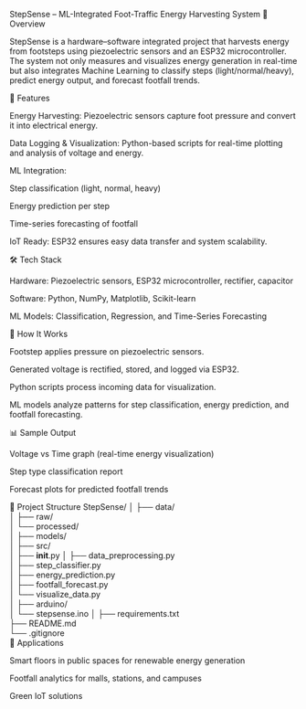 StepSense – ML-Integrated Foot-Traffic Energy Harvesting System
📌 Overview

StepSense is a hardware–software integrated project that harvests energy from footsteps using piezoelectric sensors and an ESP32 microcontroller. The system not only measures and visualizes energy generation in real-time but also integrates Machine Learning to classify steps (light/normal/heavy), predict energy output, and forecast footfall trends.

🔧 Features

Energy Harvesting: Piezoelectric sensors capture foot pressure and convert it into electrical energy.

Data Logging & Visualization: Python-based scripts for real-time plotting and analysis of voltage and energy.

ML Integration:

Step classification (light, normal, heavy)

Energy prediction per step

Time-series forecasting of footfall

IoT Ready: ESP32 ensures easy data transfer and system scalability.

🛠️ Tech Stack

Hardware: Piezoelectric sensors, ESP32 microcontroller, rectifier, capacitor

Software: Python, NumPy, Matplotlib, Scikit-learn

ML Models: Classification, Regression, and Time-Series Forecasting

🚀 How It Works

Footstep applies pressure on piezoelectric sensors.

Generated voltage is rectified, stored, and logged via ESP32.

Python scripts process incoming data for visualization.

ML models analyze patterns for step classification, energy prediction, and footfall forecasting.

📊 Sample Output

Voltage vs Time graph (real-time energy visualization)

Step type classification report

Forecast plots for predicted footfall trends

📂 Project Structure
StepSense/
│
├── data/                     
│   ├── raw/                   
│   └── processed/            
│
├── models/                    
│
├── src/                      
│   ├── __init__.py
│   ├── data_preprocessing.py  
│   ├── step_classifier.py    
│   ├── energy_prediction.py   
│   ├── footfall_forecast.py  
│   └── visualize_data.py     
│
├── arduino/                 
│   └── stepsense.ino
│
├── requirements.txt           
├── README.md                 
└── .gitignore                
🎯 Applications

Smart floors in public spaces for renewable energy generation

Footfall analytics for malls, stations, and campuses

Green IoT solutions
